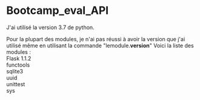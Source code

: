 # Bootcamp_eval_API

J'ai utilisé la version 3.7 de python.

Pour la plupart des modules, je n'ai pas réussi à avoir la version que j'ai utilisé même en utilisant la commande "lemodule.__version__"
Voici la liste des modules :  
  Flask 1.1.2  
  functools  
  sqlite3  
  uuid  
  unittest  
  sys  
  
